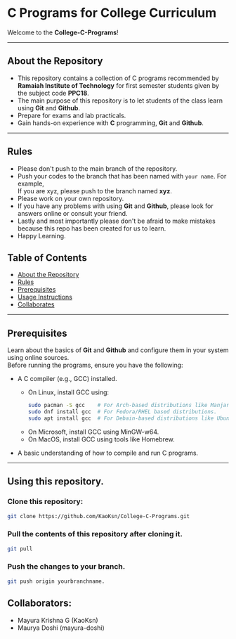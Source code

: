 # C Programs for College Curriculum  

Welcome to the **College-C-Programs**! 

---

## About the Repository  

- This repository contains a collection of C programs recommended by **Ramaiah Institute of Technology** for first semester students given by the subject code **PPC18**.
- The main purpose of this repository is to let students of the class learn using **Git** and **Github**. 
- Prepare for exams and lab practicals.
- Gain hands-on experience with **C** programming, **Git** and **Github**.
  
---

## Rules
- Please don't push to the main branch of the repository.
- Push your codes to the branch that has been named with `your name`.
  For example,<br>If you are xyz, please push to the branch named **xyz**.
- Please work on your own repository.
- If you have any problems with using **Git** and **Github**, please look for answers online or consult your friend.
- Lastly and most importantly please don't be afraid to make mistakes because this repo has been created for us to learn.
- Happy Learning.

## Table of Contents  

- [About the Repository](#About-the-Repository)
- [Rules](#Rules) 
- [Prerequisites](#Prerequisites)   
- [Usage Instructions](#Using-this-repository)  
- [Collaborates](#Collaborators) 

---

## Prerequisites
Learn about the basics of **Git** and **Github** and configure them in your system using online sources.
<br>
Before running the programs, ensure you have the following:  
- A C compiler (e.g., GCC) installed.  
  - On Linux, install GCC using:  
    ```bash  
    sudo pacman -S gcc    # For Arch-based distributions like Manjaro
    sudo dnf install gcc  # For Fedora/RHEL based distributions.
    sudo apt install gcc  # For Debain-based distributions like Ubuntu, POP OS.
    ```  
  - On Microsoft, install GCC using MinGW-w64.
  - On MacOS, install GCC using tools like Homebrew.

- A basic understanding of how to compile and run C programs.  

---

## Using this repository.

### Clone this repository:

```bash
git clone https://github.com/KaoKsn/College-C-Programs.git
```

### Pull the contents of this repository after cloning it.
```bash
git pull 
```
### Push the changes to your branch.
```bash
git push origin yourbranchname.
```

## Collaborators:
- Mayura Krishna G (KaoKsn)
- Maurya Doshi (mayura-doshi)

